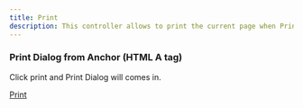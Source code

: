 ```yaml
---
title: Print
description: This controller allows to print the current page when Print Controller connect
---
```


### Print Dialog from Anchor (HTML A tag)

Click print and Print Dialog will comes in.

<div>
  <a href="print-preview.html" target="_blank" class="button is-primary">Print</a>
</div>
